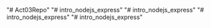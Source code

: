"# Act03Repo" 
"# intro_nodejs_express" 
"# intro_nodejs_express" 
"# intro_nodejs_express" 
"# intro_nodejs_express" 
